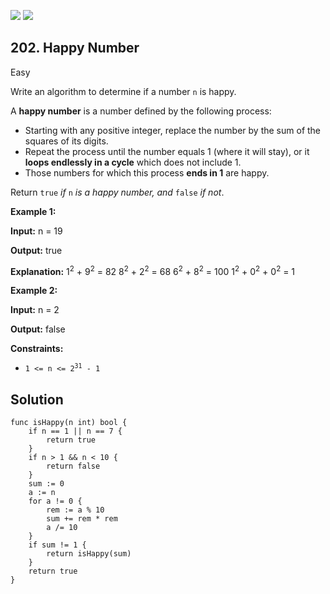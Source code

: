 [![](https://img.shields.io/github/stars/LeetCode-Top-Interview-150/LeetCode-Top-Interview-150?label=Stars&style=flat-square)](https://github.com/LeetCode-Top-Interview-150/LeetCode-Top-Interview-150)
[![](https://img.shields.io/github/forks/LeetCode-Top-Interview-150/LeetCode-Top-Interview-150?label=Fork%20me%20on%20GitHub%20&style=flat-square)](https://github.com/LeetCode-Top-Interview-150/LeetCode-Top-Interview-150/fork)

## 202\. Happy Number

Easy

Write an algorithm to determine if a number `n` is happy.

A **happy number** is a number defined by the following process:

*   Starting with any positive integer, replace the number by the sum of the squares of its digits.
*   Repeat the process until the number equals 1 (where it will stay), or it **loops endlessly in a cycle** which does not include 1.
*   Those numbers for which this process **ends in 1** are happy.

Return `true` _if_ `n` _is a happy number, and_ `false` _if not_.

**Example 1:**

**Input:** n = 19

**Output:** true

**Explanation:** 1<sup>2</sup> + 9<sup>2</sup> = 82 8<sup>2</sup> + 2<sup>2</sup> = 68 6<sup>2</sup> + 8<sup>2</sup> = 100 1<sup>2</sup> + 0<sup>2</sup> + 0<sup>2</sup> = 1

**Example 2:**

**Input:** n = 2

**Output:** false

**Constraints:**

*   <code>1 <= n <= 2<sup>31</sup> - 1</code>

## Solution

```golang
func isHappy(n int) bool {
	if n == 1 || n == 7 {
		return true
	}
	if n > 1 && n < 10 {
		return false
	}
	sum := 0
	a := n
	for a != 0 {
		rem := a % 10
		sum += rem * rem
		a /= 10
	}
	if sum != 1 {
		return isHappy(sum)
	}
	return true
}
```